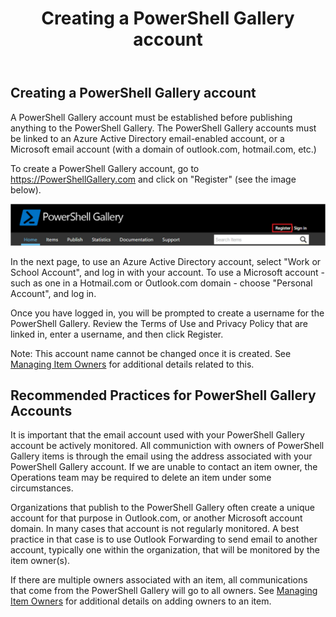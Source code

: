 ﻿---
ms.date:  06/12/2017
contributor:  JKeithB
ms.topic:  conceptual
keywords:  gallery,powershell,cmdlet,psgallery
title:  Creating a PowerShell Gallery account
---
## Creating a PowerShell Gallery account

A PowerShell Gallery account must be established before publishing anything to the PowerShell Gallery.
The PowerShell Gallery accounts must be linked to an Azure Active Directory email-enabled account, or a Microsoft email account (with a domain of outlook.com, hotmail.com, etc.)

To create a PowerShell Gallery account, go to https://PowerShellGallery.com and click on "Register" (see the image below).

![Register new account](../../Images/CreatingAccount-Register.png)

In the next page, to use an Azure Active Directory account, select "Work or School Account", and log in with your account.
To use a Microsoft account - such as one in a Hotmail.com or Outlook.com domain - choose "Personal Account", and log in.

Once you have logged in, you will be prompted to create a username for the PowerShell Gallery.
Review the Terms of Use and Privacy Policy that are linked in, enter a username, and then click Register.

Note: This account name cannot be changed once it is created.
See [Managing Item Owners](https://msdn.microsoft.com/powershell/gallery/psgallery/managing-item-owners) for additional
details related to this.

## Recommended Practices for PowerShell Gallery Accounts

It is important that the email account used with your PowerShell Gallery account be actively monitored.
All communiction with owners of PowerShell Gallery items is through the email using the address associated with your PowerShell Gallery account.
If we are unable to contact an item owner, the Operations team may be required to delete an item under some circumstances.

Organizations that publish to the PowerShell Gallery often create a unique account for that purpose in Outlook.com, or another Microsoft account domain.
In many cases that account is not regularly monitored.
A best practice in that case is to use Outlook Forwarding to send email to another account, typically one within the organization, that will be monitored by the item owner(s).

If there are multiple owners associated with an item, all communications that come from the PowerShell Gallery will go to all owners.
See [Managing Item Owners](https://msdn.microsoft.com/powershell/gallery/psgallery/managing-item-owners) for additional
details on adding owners to an item.